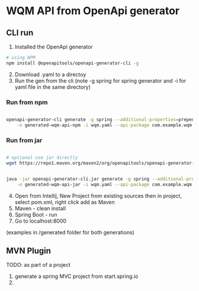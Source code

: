 # WQM API from OpenApi generator

## CLI run

1. Installed the OpenApi generator

```bash
# using NPM
npm install @openapitools/openapi-generator-cli -g

```

2. Download .yaml to a directoy
3. Run the gen from the cli (note -g spring for spring generator and -i for yaml file in the same directory)

### Run from npm

```bash

openapi-generator-cli generate -g spring --additional-properties=prependFormOrBodyParameters=true \
    -o generated-wqm-api-npm -i wqm.yaml --api-package com.example.wqm

```

### Run from jar

```bash

# optional use jar directly
wget https://repo1.maven.org/maven2/org/openapitools/openapi-generator-cli/6.6.0/openapi-generator-cli-6.6.0.jar -O openapi-generator-cli.jar

```

```bash

java -jar openapi-generator-cli.jar generate -g spring --additional-properties=prependFormOrBodyParameters=true \
    -o generated-wqm-api-jar -i wqm.yaml --api-package com.example.wqm 

```

4. Open from Intellij, New Project from existing sources then in project, select pom.xml, right click add as Maven
5. Maven - clean install
6. Spring Boot - run
7. Go to localhost:8000

(examples in /generated folder for both generations)

## MVN Plugin

TODO: as part of a project

1. generate a spring MVC project from start.spring.io
2. 
